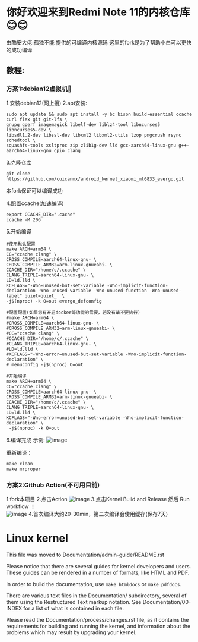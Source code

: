 # 你好欢迎来到Redmi Note 11的内核仓库😊😊
由酷安大佬:孤独不能 提供的可编译内核源码
这里的fork是为了帮助小白可以更快的成功编译

## 教程:

### 方案1:debian12虚拟机💽
1.安装debian12(网上搜)
2.apt安装:

```
sudo apt update && sudo apt install -y bc bison build-essential ccache curl flex git git-lfs \
gnupg gperf imagemagick libelf-dev liblz4-tool libncurses5 libncurses5-dev \
libsdl1.2-dev libssl-dev libxml2 libxml2-utils lzop pngcrush rsync schedtool \
squashfs-tools xsltproc zip zlib1g-dev lld gcc-aarch64-linux-gnu g++-aarch64-linux-gnu cpio clang

```

3.克隆仓库

```
git clone https://github.com/cuicanmx/android_kernel_xiaomi_mt6833_evergo.git
```
本fork保证可以编译成功

4.配置ccache(加速编译)
```
export CCACHE_DIR=".cache"
ccache -M 20G
```

5.开始编译

```
#使用默认配置
make ARCH=arm64 \
CC="ccache clang" \
CROSS_COMPILE=aarch64-linux-gnu- \
CROSS_COMPILE_ARM32=arm-linux-gnueabi- \
CCACHE_DIR="/home/c/.ccache" \
CLANG_TRIPLE=aarch64-linux-gnu- \
LD=ld.lld \
KCFLAGS="-Wno-unused-but-set-variable -Wno-implicit-function-declaration -Wno-unused-variable -Wno-unused-function -Wno-unused-label" quiet=quiet_  \
-j$(nproc) -k O=out evergo_defconfig
```
```
#配置配置(如果您有开启docker等功能的需要，若没有请不要执行)
#make ARCH=arm64 \
#CROSS_COMPILE=aarch64-linux-gnu- \
#CROSS_COMPILE_ARM32=arm-linux-gnueabi- \
#CC="ccache clang" \
#CCACHE_DIR="/home/c/.ccache" \
#CLANG_TRIPLE=aarch64-linux-gnu- \
#LD=ld.lld \
#KCFLAGS="-Wno-error=unused-but-set-variable -Wno-implicit-function-declaration" \
# menuconfig -j$(nproc) O=out
```
```
#开始编译
make ARCH=arm64 \
CC="ccache clang" \
CROSS_COMPILE=aarch64-linux-gnu- \
CROSS_COMPILE_ARM32=arm-linux-gnueabi- \
CCACHE_DIR="/home/c/.ccache" \
CLANG_TRIPLE=aarch64-linux-gnu- \
LD=ld.lld \
KCFLAGS="-Wno-error=unused-but-set-variable -Wno-implicit-function-declaration" \
 -j$(nproc) -k O=out

```

6.编译完成
示例:
![image](https://github.com/user-attachments/assets/be3bf50f-bf1d-4643-ab5b-022fa075c92d)


重新编译：
```
make clean
make mrproper
```

### 方案2:Github Action(不可用目前)
1.fork本项目
2.点击Action
![image](https://github.com/user-attachments/assets/f5985f53-9d4f-4b0e-a03d-6782214a0041)
3.点击Kernel Build and Release 然后     Run workflow ！  
![image](https://github.com/user-attachments/assets/a62eed5e-1766-444c-af30-90b2570e13c3)
4.首次编译大约20-30min，第二次编译会使用缓存(保存7天)

Linux kernel
============

This file was moved to Documentation/admin-guide/README.rst

Please notice that there are several guides for kernel developers and users.
These guides can be rendered in a number of formats, like HTML and PDF.

In order to build the documentation, use ``make htmldocs`` or
``make pdfdocs``.

There are various text files in the Documentation/ subdirectory,
several of them using the Restructured Text markup notation.
See Documentation/00-INDEX for a list of what is contained in each file.

Please read the Documentation/process/changes.rst file, as it contains the
requirements for building and running the kernel, and information about
the problems which may result by upgrading your kernel.

